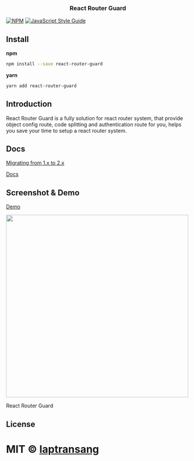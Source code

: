 <h3 align="center">
  React Router Guard
</h3>

[![NPM](https://img.shields.io/npm/v/react-router-guard.svg)](https://www.npmjs.com/package/react-router-guard) [![JavaScript Style Guide](https://img.shields.io/badge/code_style-standard-brightgreen.svg)](https://standardjs.com)

## Install
**npm**

```bash
npm install --save react-router-guard
```
**yarn**
```bash
yarn add react-router-guard
```

## Introduction
React Router Guard is a fully solution for react router system, that provide object config route, code splitting and authentication route for you, 
helps you save your time to setup a react router system.

## Docs
[Migrating from 1.x to 2.x](/docs/guides/Migrating.md)

[Docs](/docs/guides/Content.md)

## Screenshot & Demo

[Demo](https://codesandbox.io/s/5wr9ow6xlk)

<img width="500" src="https://drive.google.com/uc?id=1biXJPFwo8hzA26_QQ5KgAZFf1ZoMrCnT" />

React Router Guard

## License

MIT © [laptransang](https://github.com/laptransang)
=======
